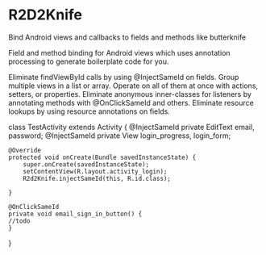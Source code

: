 # R2D2Knife
Bind Android views and callbacks to fields and methods like butterknife

Field and method binding for Android views which uses annotation processing to generate boilerplate code for you.

Eliminate findViewById calls by using @InjectSameId on fields.
Group multiple views in a list or array. Operate on all of them at once with actions, setters, or properties.
Eliminate anonymous inner-classes for listeners by annotating methods with @OnClickSameId and others.
Eliminate resource lookups by using resource annotations on fields.

class TestActivity extends Activity {
    @InjectSameId
    private EditText email, password;
    @InjectSameId
    private View login_progress, login_form;

    @Override
    protected void onCreate(Bundle savedInstanceState) {
        super.onCreate(savedInstanceState);
        setContentView(R.layout.activity_login);
        R2d2Knife.injectSameId(this, R.id.class);

    }
    
    @OnClickSameId
    private void email_sign_in_button() {
    //todo
    }
}
